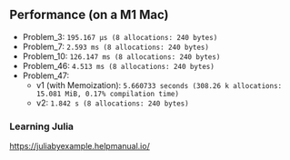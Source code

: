 ## Performance (on a M1 Mac)
- Problem_3: `195.167 μs (8 allocations: 240 bytes)`
- Problem_7: `2.593 ms (8 allocations: 240 bytes)`
- Problem_10: `126.147 ms (8 allocations: 240 bytes)`
- Problem_46: `4.513 ms (8 allocations: 240 bytes)`
- Problem_47:
    - v1 (with Memoization): `5.660733 seconds (308.26 k allocations: 15.081 MiB, 0.17% compilation time)`
    - v2: `1.842 s (8 allocations: 240 bytes)`




### Learning Julia
https://juliabyexample.helpmanual.io/


